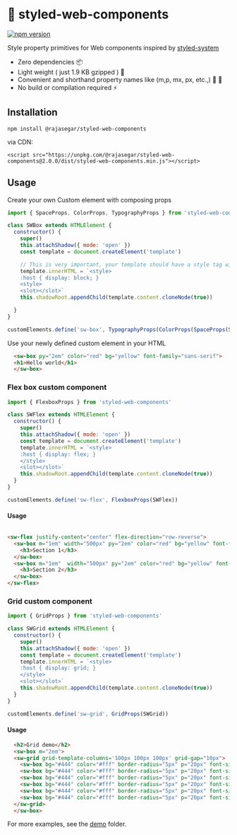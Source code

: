 # :art: styled-web-components

[![npm version](http://img.shields.io/npm/v/@rajasegar/styled-web-components.svg?style=flat)](https://npmjs.org/package/@rajasegar/styled-web-coomponents "View this project on npm")

Style property primitives for Web components inspired by [styled-system](https://styled-system.com)

- Zero dependencies :package:
- Light weight ( just 1.9 KB gzipped ) :leaves:
- Convenient and shorthand property names like (m,p, mx, px, etc.,) :wrench: :hammer:
- No build or compilation required :zap:

## Installation
```
npm install @rajasegar/styled-web-components
```

via CDN:

```
<script src="https://unpkg.com/@rajasegar/styled-web-components@2.0.0/dist/styled-web-components.min.js"></script>
```

## Usage


Create your own Custom element with composing props 

```js
import { SpaceProps, ColorProps, TypographyProps } from 'styled-web-components'

class SWBox extends HTMLElement {
  constructor() {
    super()
    this.attachShadow({ mode: 'open' })
    const template = document.createElement('template')

    // This is very important, your template should have a style tag with :host selector
    template.innerHTML = `<style>
    :host { display: block; }
    <style>
    <slot></slot>`
    this.shadowRoot.appendChild(template.content.cloneNode(true))

  }
}

customElements.define('sw-box', TypographyProps(ColorProps(SpaceProps(SWBox))))
```

Use your newly defined custom element in your HTML

```html
  <sw-box py="2em" color="red" bg="yellow" font-family="sans-serif">
  <h1>Hello world</h1>
  </sw-box>
```

### Flex box custom component
```js
import { FlexboxProps } from 'styled-web-components'

class SWFlex extends HTMLElement {
  constructor() {
    super()
    this.attachShadow({ mode: 'open' })
    const template = document.createElement('template')
    template.innerHTML = `<style>
    :host { display: flex; }
    </style>
    <slot></slot>`
    this.shadowRoot.appendChild(template.content.cloneNode(true))
  }
}

customElements.define('sw-flex', FlexboxProps(SWFlex))

```

#### Usage
```html

<sw-flex justify-content="center" flex-direction="row-reverse">
  <sw-box m="1em" width="500px" py="2em" color="red" bg="yellow" font-family="sans-serif" text-align="center">
    <h3>Section 1</h3>
  </sw-box>
  <sw-box m="1em"  width="500px" py="2em" color="red" bg="yellow" font-family="sans-serif" text-align="center">
    <h3>Section 2</h3>
  </sw-box>
</sw-flex>

```

### Grid custom component

```js
import { GridProps } from 'styled-web-components'

class SWGrid extends HTMLElement {
  constructor() {
    super()
    this.attachShadow({ mode: 'open' })
    const template = document.createElement('template')
    template.innerHTML = `<style>
    :host { display: grid; }
    </style>
    <slot></slot>`
    this.shadowRoot.appendChild(template.content.cloneNode(true))
  }
}

customElements.define('sw-grid', GridProps(SWGrid))
```

#### Usage
```html
  <h2>Grid demo</h2>
  <sw-box m="2em">
  <sw-grid grid-template-columns='100px 100px 100px' grid-gap="10px">
    <sw-box bg="#444" color="#fff" border-radius="5px" p="20px" font-size="150%">A</sw-box>
    <sw-box bg="#444" color="#fff" border-radius="5px" p="20px" font-size="150%">B</sw-box>
    <sw-box bg="#444" color="#fff" border-radius="5px" p="20px" font-size="150%">C</sw-box>
    <sw-box bg="#444" color="#fff" border-radius="5px" p="20px" font-size="150%">D</sw-box>
    <sw-box bg="#444" color="#fff" border-radius="5px" p="20px" font-size="150%">E</sw-box>
    <sw-box bg="#444" color="#fff" border-radius="5px" p="20px" font-size="150%">F</sw-box>
  </sw-grid>
  </sw-box>
```



For more examples, see the [demo](demo/) folder.

